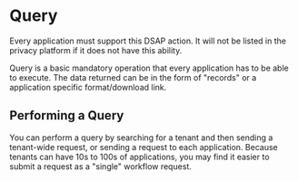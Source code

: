 # Query

Every application must support this DSAP action.  It will not be listed in the privacy platform if it does not have this ability.  

Query is a basic mandatory operation that every application has to be able to execute.  The data returned can be in the form of "records" or a application specific format/download link.

##  Performing a Query

You can perform a query by searching for a tenant and then sending a tenant-wide request, or sending a request to each application.  Because tenants can have 10s to 100s of applications, you may find it easier to submit a request as a "single" workflow request.